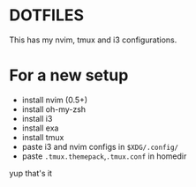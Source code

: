 # DOTFILES

This has my nvim, tmux and i3 configurations. 

# For a new setup 

- install nvim (0.5+)
- install oh-my-zsh
- install i3
- install exa
- install tmux
- paste i3 and nvim configs in `$XDG/.config/`  
- paste `.tmux.themepack`,`.tmux.conf` in homedir  

yup that's it
